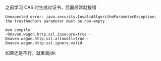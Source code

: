 
之前学习 CAS 时生成过证书，后面经常就报错

```
Unexpected error: java.security.InvalidAlgorithmParameterException: the trustAnchors parameter must be non-empty
```

```
mvn compile
-Dmaven.wagon.http.ssl.insecure=true -Dmaven.wagon.http.ssl.allowall=true -Dmaven.wagon.http.ssl.ignore.valid
```

如果还是不行，就重装jdk